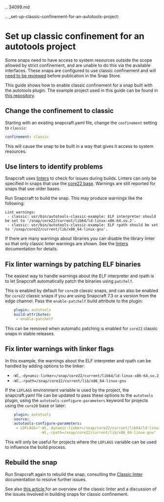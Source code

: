 .. 34099.md

.. _set-up-classic-confinement-for-an-autotools-project:

# Set up classic confinement for an autotools project

Some snaps need to have access to system resources outside the scope allowed by strict confinement, and are unable to do this via the available interfaces. These snaps are configured to use classic confinement and will [need to be reviewed](process-for-reviewing-classic-confinement-snaps.md) before publication in the Snap Store.

This guide shows how to enable classic confinement for a snap built with the autotools plugin. The example project used in this guide can be found in [this repository](https://github.com/snapcraft-doc-samples-unofficial/autotools-classic-example).

## Change the confinement to classic

Starting with an existing snapcraft.yaml file, change the `confinement` setting to `classic`:
```yaml
confinement: classic
```
This will cause the snap to be built in a way that gives it access to system resources.

## Use linters to identify problems

Snapcraft uses [linters](/t/snapcraft-linters) to check for issues during builds.
Linters can only be specified in snaps that use the [core22 base](/t/base-snaps). Warnings are still reported for snaps that use older bases.

Run Snapcraft to build the snap. This may produce warnings like the following:
```
Lint warnings:
 - classic: usr/bin/autotools-classic-example: ELF interpreter should be set to '/snap/core22/current/lib64/ld-linux-x86-64.so.2'.
 - classic: usr/bin/autotools-classic-example: ELF rpath should be set to '/snap/core22/current/lib/x86_64-linux-gnu'.
```
If there are many warnings about libraries you can disable the library linter so that only classic linter warnings are shown. See the [linters](/t/snapcraft-linters) documentation for details.

## Fix linter warnings by patching ELF binaries

The easiest way to handle warnings about the ELF interpreter and rpath is to let Snapcraft automatically patch the binaries using `patchelf`.

This is enabled by default for `core20` classic snaps, and can also be enabled for `core22` classic snaps if you are using Snapcraft 7.3 or a version from the edge channel. Pass the `enable-patchelf` build attribute to the plugin:

```yaml
    plugin: autotools
    build-attributes:
     - enable-patchelf
```

This can be removed when automatic patching is enabled for `core22` classic snaps in stable releases.

## Fix linter warnings with linker flags

In this example, the warnings about the ELF interpreter and rpath can be handled by adding options to the linker:

* `-Wl,-dynamic-linker=/snap/core22/current/lib64/ld-linux-x86-64.so.2`
* `-Wl,-rpath=/snap/core22/current/lib/x86_64-linux-gnu`

If the `LDFLAGS` environment variable is used by the project, the snapcraft.yaml file can be updated to pass these options to the `autotools` plugin, using the `autotools-configure-parameters` keyword for projects using the `core20` base or later:
```yaml
    plugin: autotools
    source: .
    autotools-configure-parameters:
     - LDFLAGS="-Wl,-dynamic-linker=/snap/core22/current/lib64/ld-linux-x86-64.so.2
                -Wl,-rpath=/snap/core22/current/lib/x86_64-linux-gnu"
```
This will only be useful for projects where the `LDFLAGS` variable can be used to influence the build process.

## Rebuild the snap

Run Snapcraft again to rebuild the snap, consulting the [Classic linter](/t/classic-linter) documentation to resolve further issues.

See also [this article ](https://snapcraft.io/blog/the-new-classic-confinement-in-snaps-even-the-classics-need-a-change) for an overview of the classic linter and a discussion of the issues involved in building snaps for classic confinement.